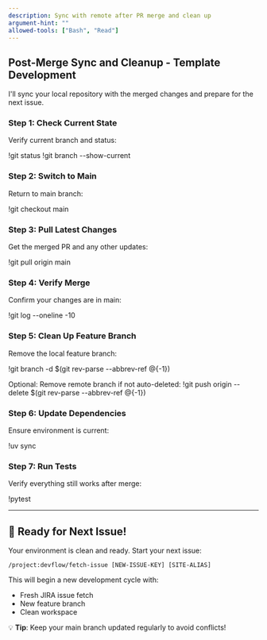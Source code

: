 ```yaml
---
description: Sync with remote after PR merge and clean up
argument-hint: ""
allowed-tools: ["Bash", "Read"]
---
```


## Post-Merge Sync and Cleanup - Template Development

I'll sync your local repository with the merged changes and prepare for the next issue.

### Step 1: Check Current State
Verify current branch and status:

!git status
!git branch --show-current

### Step 2: Switch to Main
Return to main branch:

!git checkout main

### Step 3: Pull Latest Changes
Get the merged PR and any other updates:

!git pull origin main

### Step 4: Verify Merge
Confirm your changes are in main:

!git log --oneline -10

### Step 5: Clean Up Feature Branch
Remove the local feature branch:

!git branch -d $(git rev-parse --abbrev-ref @{-1})

Optional: Remove remote branch if not auto-deleted:
!git push origin --delete $(git rev-parse --abbrev-ref @{-1})

### Step 6: Update Dependencies
Ensure environment is current:

!uv sync

### Step 7: Run Tests
Verify everything still works after merge:

!pytest

---

## 🚀 Ready for Next Issue!

Your environment is clean and ready. Start your next issue:

```
/project:devflow/fetch-issue [NEW-ISSUE-KEY] [SITE-ALIAS]
```

This will begin a new development cycle with:
- Fresh JIRA issue fetch
- New feature branch
- Clean workspace

💡 **Tip**: Keep your main branch updated regularly to avoid conflicts!